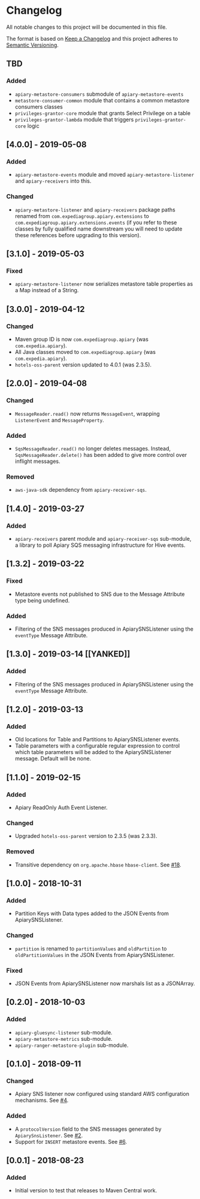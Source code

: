 # Changelog
All notable changes to this project will be documented in this file.

The format is based on [Keep a Changelog](http://keepachangelog.com/en/1.0.0/) and this project adheres to [Semantic Versioning](http://semver.org/spec/v2.0.0.html).

## TBD
### Added
- `apiary-metastore-consumers` submodule of `apiary-metastore-events`
- `metastore-consumer-common` module that contains a common metastore consumers classes
- `privileges-grantor-core` module that grants Select Privilege on a table
- `privileges-grantor-lambda` module that triggers `privileges-grantor-core` logic

## [4.0.0] - 2019-05-08
### Added
- `apiary-metastore-events` module and moved `apiary-metastore-listener` and `apiary-receivers` into this.
### Changed
- `apiary-metastore-listener` and `apiary-receivers` package paths renamed from `com.expediagroup.apiary.extensions` to `com.expediagroup.apiary.extensions.events` (if you refer to these classes by fully qualified name downstream you will need to update these references before upgrading to this version).

## [3.1.0] - 2019-05-03
### Fixed
- `apiary-metastore-listener` now serializes metastore table properties as a Map instead of a String.

## [3.0.0] - 2019-04-12
### Changed
- Maven group ID is now `com.expediagroup.apiary` (was `com.expedia.apiary`).
- All Java classes moved to `com.expediagroup.apiary` (was `com.expedia.apiary`).
- `hotels-oss-parent` version updated to 4.0.1 (was 2.3.5).

## [2.0.0] - 2019-04-08
### Changed
- `MessageReader.read()` now returns `MessageEvent`, wrapping `ListenerEvent` and `MessageProperty`.

### Added
- `SqsMessageReader.read()` no longer deletes messages. Instead, `SqsMessageReader.delete()` has been added to give more control over inflight messages.

### Removed
- `aws-java-sdk` dependency from `apiary-receiver-sqs`.

## [1.4.0] - 2019-03-27
### Added
- `apiary-receivers` parent module and `apiary-receiver-sqs` sub-module, a library to poll Apiary SQS messaging infrastructure for Hive events.

## [1.3.2] - 2019-03-22
### Fixed
- Metastore events not published to SNS due to the Message Attribute type being undefined.

### Added
- Filtering of the SNS messages produced in ApiarySNSListener using the `eventType` Message Attribute.  

## [1.3.0] - 2019-03-14 [[YANKED]]
### Added
- Filtering of the SNS messages produced in ApiarySNSListener using the `eventType` Message Attribute.

## [1.2.0] - 2019-03-13
### Added
- Old locations for Table and Partitions to ApiarySNSListener events.
- Table parameters with a configurable regular expression to control which table parameters will be added to the ApiarySNSListener message. Default will be none.

## [1.1.0] - 2019-02-15
### Added
- Apiary ReadOnly Auth Event Listener.

### Changed
- Upgraded `hotels-oss-parent` version to 2.3.5 (was 2.3.3).

### Removed
- Transitive dependency on `org.apache.hbase` `hbase-client`. See [#18](https://github.com/ExpediaGroup/apiary-extensions/issues/18).

## [1.0.0] - 2018-10-31
### Added
- Partition Keys with Data types added to the JSON Events from ApiarySNSListener.

### Changed
- `partition` is renamed to `partitionValues` and `oldPartition` to `oldPartitionValues` in the JSON Events from ApiarySNSListener.

### Fixed
- JSON Events from ApiarySNSListener now marshals list as a JSONArray.

## [0.2.0] - 2018-10-03
### Added
- `apiary-gluesync-listener` sub-module.
- `apiary-metastore-metrics` sub-module.
- `apiary-ranger-metastore-plugin` sub-module.

## [0.1.0] - 2018-09-11
### Changed
- Apiary SNS listener now configured using standard AWS configuration mechanisms. See [#4](https://github.com/ExpediaGroup/apiary-extensions/issues/4).

### Added
- A `protocolVersion` field to the SNS messages generated by `ApiarySnsListener`. See [#2](https://github.com/ExpediaGroup/apiary-extensions/issues/2).
- Support for `INSERT` metastore events. See [#6](https://github.com/ExpediaGroup/apiary-extensions/issues/6).

## [0.0.1] - 2018-08-23
### Added
- Initial version to test that releases to Maven Central work.

